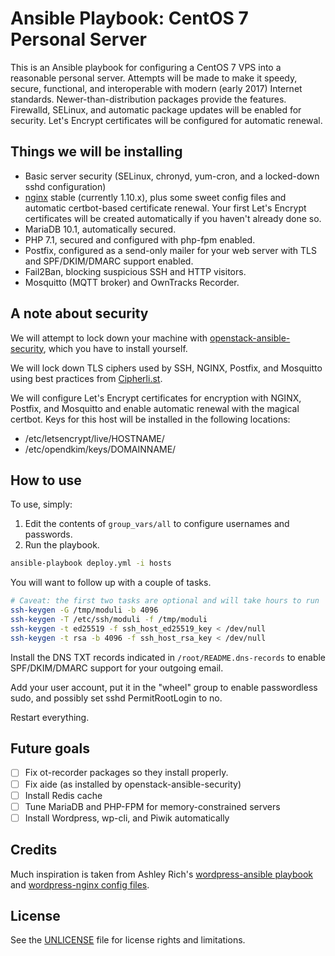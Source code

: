 # Ansible Playbook: CentOS 7 Personal Server

This is an Ansible playbook for configuring a CentOS 7 VPS into a
reasonable personal server.  Attempts will be made to make it speedy, secure, functional, and interoperable with modern (early 2017) Internet standards.  Newer-than-distribution packages provide the features.  Firewalld, SELinux, and automatic package updates will be enabled for security.  Let's Encrypt certificates will be configured for automatic renewal.

## Things we will be installing
- Basic server security (SELinux, chronyd, yum-cron, and a locked-down sshd configuration)
- [nginx](https://www.nginx.org/) stable (currently 1.10.x), plus some sweet config files and automatic certbot-based certificate renewal. Your first Let's Encrypt certificates will be created automatically if you haven't already done so.
- MariaDB 10.1, automatically secured.
- PHP 7.1, secured and configured with php-fpm enabled.
- Postfix, configured as a send-only mailer for your web server with TLS and SPF/DKIM/DMARC support enabled.
- Fail2Ban, blocking suspicious SSH and HTTP visitors.
- Mosquitto (MQTT broker) and OwnTracks Recorder.

## A note about security

We will attempt to lock down your machine with [openstack-ansible-security](https://github.com/openstack/openstack-ansible-security), which you have to install yourself.

We will lock down TLS ciphers used by SSH, NGINX, Postfix, and Mosquitto using best practices from [Cipherli.st](https://cipherli.st/).

We will configure Let's Encrypt certificates for encryption with NGINX, Postfix, and Mosquitto and enable automatic renewal with the magical certbot.  Keys for this host will be installed in the following locations:
- /etc/letsencrypt/live/HOSTNAME/
- /etc/opendkim/keys/DOMAINNAME/


## How to use

To use, simply:

1. Edit the contents of `group_vars/all` to configure usernames and passwords.
2. Run the playbook.

```sh
ansible-playbook deploy.yml -i hosts
```

You will want to follow up with a couple of tasks.
```sh
# Caveat: the first two tasks are optional and will take hours to run
ssh-keygen -G /tmp/moduli -b 4096
ssh-keygen -T /etc/ssh/moduli -f /tmp/moduli
ssh-keygen -t ed25519 -f ssh_host_ed25519_key < /dev/null
ssh-keygen -t rsa -b 4096 -f ssh_host_rsa_key < /dev/null
```

Install the DNS TXT records indicated in `/root/README.dns-records` to enable SPF/DKIM/DMARC support for your outgoing email.

Add your user account, put it in the "wheel" group to enable passwordless sudo, and possibly set sshd PermitRootLogin to no.

Restart everything.

## Future goals

- [ ] Fix ot-recorder packages so they install properly.
- [ ] Fix aide (as installed by openstack-ansible-security)
- [ ] Install Redis cache
- [ ] Tune MariaDB and PHP-FPM for memory-constrained servers
- [ ] Install Wordpress, wp-cli, and Piwik automatically

## Credits

Much inspiration is taken from Ashley Rich's [wordpress-ansible playbook](https://github.com/A5hleyRich/wordpress-ansible) and [wordpress-nginx config files](https://github.com/A5hleyRich/wordpress-nginx).

## License

See the [UNLICENSE](UNLICENSE) file for license rights and limitations.
